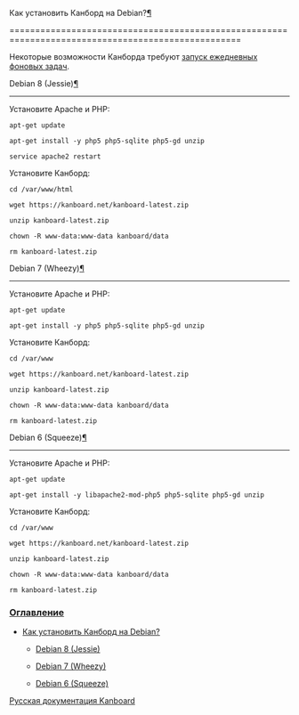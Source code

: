Как установить Канборд на Debian?[¶](#how-to-install-kanboard-on-debian "Ссылка на этот заголовок")

===================================================================================================



Некоторые возможности Канборда требуют [запуск ежедневных фоновых задач](cronjob.markdown).



Debian 8 (Jessie)[¶](#debian-8-jessie "Ссылка на этот заголовок")

-----------------------------------------------------------------



Установите Apache и PHP:



    apt-get update

    apt-get install -y php5 php5-sqlite php5-gd unzip

    service apache2 restart



Установите Канборд:



    cd /var/www/html

    wget https://kanboard.net/kanboard-latest.zip

    unzip kanboard-latest.zip

    chown -R www-data:www-data kanboard/data

    rm kanboard-latest.zip



Debian 7 (Wheezy)[¶](#debian-7-wheezy "Ссылка на этот заголовок")

-----------------------------------------------------------------



Установите Apache и PHP:



    apt-get update

    apt-get install -y php5 php5-sqlite php5-gd unzip



Установите Канборд:



    cd /var/www

    wget https://kanboard.net/kanboard-latest.zip

    unzip kanboard-latest.zip

    chown -R www-data:www-data kanboard/data

    rm kanboard-latest.zip



Debian 6 (Squeeze)[¶](#debian-6-squeeze "Ссылка на этот заголовок")

-------------------------------------------------------------------



Установите Apache и PHP:



    apt-get update

    apt-get install -y libapache2-mod-php5 php5-sqlite php5-gd unzip



Установите Канборд:



    cd /var/www

    wget https://kanboard.net/kanboard-latest.zip

    unzip kanboard-latest.zip

    chown -R www-data:www-data kanboard/data

    rm kanboard-latest.zip



### [Оглавление](index.markdown)



-   [Как установить Канборд на Debian?](#)

    -   [Debian 8 (Jessie)](#debian-8-jessie)

    -   [Debian 7 (Wheezy)](#debian-7-wheezy)

    -   [Debian 6 (Squeeze)](#debian-6-squeeze)



 



 



 



 



 



 



[Русская документация Kanboard](http://kanboard.ru/doc/)

